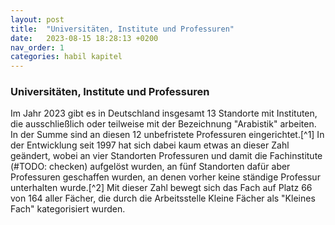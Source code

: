 ```yaml
---
layout: post
title:  "Universitäten, Institute und Professuren"
date:   2023-08-15 18:28:13 +0200
nav_order: 1
categories: habil kapitel
---
```


### Universitäten, Institute und Professuren

Im Jahr 2023 gibt es in Deutschland insgesamt 13 Standorte mit Instituten, die ausschließlich oder teilweise mit der Bezeichnung "Arabistik" arbeiten. In der Summe sind an diesen 12 unbefristete Professuren eingerichtet.[^1] In der Entwicklung seit 1997 hat sich dabei kaum etwas an dieser Zahl geändert, wobei an vier Standorten Professuren und damit die Fachinstitute (#TODO: checken) aufgelöst wurden, an fünf Standorten dafür aber Professuren geschaffen wurden, an denen vorher keine ständige Professur unterhalten wurde.[^2] Mit dieser Zahl bewegt sich das Fach auf Platz 66 von 164 aller Fächer, die durch die Arbeitsstelle Kleine Fächer als "Kleines Fach" kategorisiert wurden.
